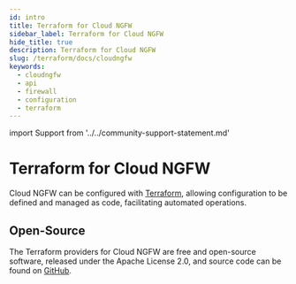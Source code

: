 ```yaml
---
id: intro
title: Terraform for Cloud NGFW
sidebar_label: Terraform for Cloud NGFW
hide_title: true
description: Terraform for Cloud NGFW
slug: /terraform/docs/cloudngfw
keywords:
  - cloudngfw
  - api
  - firewall
  - configuration
  - terraform
---
```


import Support from '../../community-support-statement.md'

# Terraform for Cloud NGFW

Cloud NGFW can be configured with [Terraform](https://www.terraform.io), allowing configuration to be defined and managed as code, facilitating automated operations.

<!---
This documentation is split into four sections:

- Getting started tutorials: Start here if you are new to Terraform for Cloud NGFW
- How-to guides: Useful for achieving specific real-world objectives or solving specific real-world challenges
- Background info: Higher level content discussing the "why"
- Reference documentation: Lists the modules available for Cloud NGFW, with their correct usage including examples
-->
## Open-Source

The Terraform providers for Cloud NGFW are free and open-source software, released under the Apache License 2.0, and source code can be found on [GitHub](https://github.com/PaloAltoNetworks/terraform-provider-cloudngfwaws).

<Support components={props.components} />